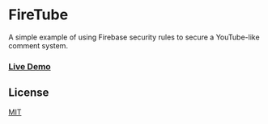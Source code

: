 FireTube
========

A simple example of using Firebase security rules to secure a YouTube-like comment system.

### [Live Demo](http://firebase.github.io/firetube/) 

License
-------
[MIT](http://firebase.mit-license.org)
